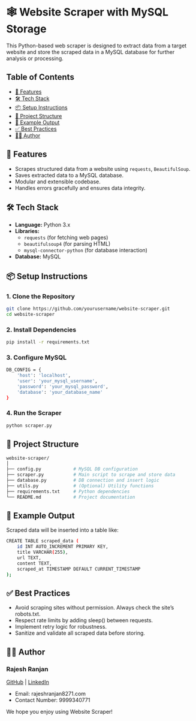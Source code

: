 # 🕸️ Website Scraper with MySQL Storage

This Python-based web scraper is designed to extract data from a target website and store the scraped data in a MySQL database for further analysis or processing.

## Table of Contents

- [🚀 Features](#features)
- [🛠️ Tech Stack](#🛠️-tech-stack)
- [📦 Setup Instructions](#📦-setup-instructions)
- [📁 Project Structure](#📁-project-structure)
- [🧪 Example Output](#🧪-example-output)
- [✅ Best Practices](#✅-best-practices)
- [👨‍💻 Author](#👨‍💻-author)

## 🚀 Features

- Scrapes structured data from a website using `requests`, `BeautifulSoup`.
- Saves extracted data to a MySQL database.
- Modular and extensible codebase.
- Handles errors gracefully and ensures data integrity.

## 🛠️ Tech Stack

- **Language:** Python 3.x
- **Libraries:**
  - `requests` (for fetching web pages)
  - `beautifulsoup4` (for parsing HTML)
  - `mysql-connector-python` (for database interaction)
- **Database:** MySQL

## 📦 Setup Instructions

### 1. Clone the Repository

```bash
git clone https://github.com/yourusername/website-scraper.git
cd website-scraper
```

### 2. Install Dependencies

```bash
pip install -r requirements.txt
```

### 3. Configure MySQL

```bash
DB_CONFIG = {
    'host': 'localhost',
    'user': 'your_mysql_username',
    'password': 'your_mysql_password',
    'database': 'your_database_name'
}
```

### 4. Run the Scraper

```bash
python scraper.py
```

## 📁 Project Structure

```bash
website-scraper/
│
├── config.py            # MySQL DB configuration
├── scraper.py           # Main script to scrape and store data
├── database.py          # DB connection and insert logic
├── utils.py             # (Optional) Utility functions
├── requirements.txt     # Python dependencies
└── README.md            # Project documentation
```

## 🧪 Example Output

Scraped data will be inserted into a table like:

```bash
CREATE TABLE scraped_data (
    id INT AUTO_INCREMENT PRIMARY KEY,
    title VARCHAR(255),
    url TEXT,
    content TEXT,
    scraped_at TIMESTAMP DEFAULT CURRENT_TIMESTAMP
);
```

## ✅ Best Practices

- Avoid scraping sites without permission. Always check the site’s robots.txt.
- Respect rate limits by adding sleep() between requests.
- Implement retry logic for robustness.
- Sanitize and validate all scraped data before storing.

## 👨‍💻 Author

### Rajesh Ranjan

[GitHub](https://github.com/rajesh-ranjan-git/website-scraper) | [LinkedIn](https://www.linkedin.com/in/rajesh-ranjan-660b1b13a/)

- Email: rajeshranjan8271.com
- Contact Number: 9999340771

We hope you enjoy using Website Scraper!
